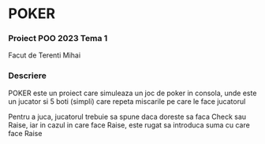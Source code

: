 # POKER

### Proiect POO 2023 Tema 1
Facut de Terenti Mihai

### Descriere
POKER este un proiect care simuleaza un joc de poker in consola, unde este un jucator si 5 boti (simpli) care repeta miscarile pe care le face jucatorul

Pentru a juca, jucatorul trebuie sa spune daca doreste sa faca Check sau Raise, iar in cazul in care face Raise, este rugat sa introduca suma cu care face Raise

